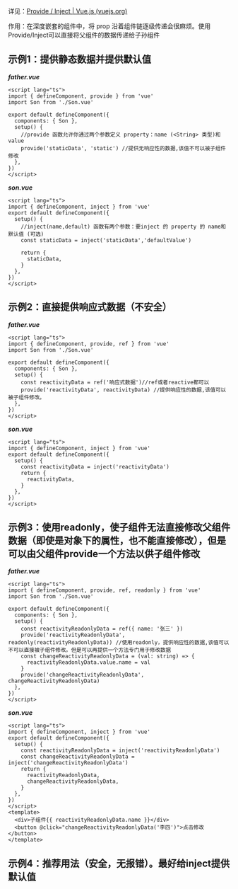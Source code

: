 详见：[Provide / Inject | Vue.js (vuejs.org)](https://v3.cn.vuejs.org/guide/component-provide-inject.html)

作用：在深度嵌套的组件中，将 prop 沿着组件链逐级传递会很麻烦。使用 Provide/Inject可以直接将父组件的数据传递给子孙组件

## 示例1：提供静态数据并提供默认值
***father.vue***
```vue
<script lang="ts">
import { defineComponent, provide } from 'vue'
import Son from './Son.vue'

export default defineComponent({
  components: { Son },
  setup() {
    //provide 函数允许你通过两个参数定义 property：name (<String> 类型)和 value
    provide('staticData', 'static') //提供无响应性的数据,该值不可以被子组件修改
  },
})
</script>
```

***son.vue***
```vue
<script lang="ts">
import { defineComponent, inject } from 'vue'
export default defineComponent({
  setup() {
    //inject(name,default) 函数有两个参数：要inject 的 property 的 name和默认值 (可选)
    const staticData = inject('staticData','defaultValue')

    return {
      staticData,
    }
  },
})
</script>
```

## 示例2：直接提供响应式数据（不安全）

***father.vue***
```vue
<script lang="ts">
import { defineComponent, provide, ref } from 'vue'
import Son from './Son.vue'

export default defineComponent({
  components: { Son },
  setup() {
    const reactivityData = ref('响应式数据')//ref或者reactive都可以
    provide('reactivityData', reactivityData) //提供响应性的数据,该值可以被子组件修改。
  },
})
</script>
```

***son.vue***
```vue
<script lang="ts">
import { defineComponent, inject } from 'vue'
export default defineComponent({
  setup() {
    const reactivityData = inject('reactivityData')
    return {
      reactivityData,
    }
  },
})
</script>
```

## 示例3：使用readonly，使子组件无法直接修改父组件数据（即使是对象下的属性，也不能直接修改），但是可以由父组件provide一个方法以供子组件修改

***father.vue***
```vue
<script lang="ts">
import { defineComponent, provide, ref, readonly } from 'vue'
import Son from './Son.vue'

export default defineComponent({
  components: { Son },
  setup() {
    const reactivityReadonlyData = ref({ name: '张三' })
    provide('reactivityReadonlyData', readonly(reactivityReadonlyData)) //使用readonly，提供响应性的数据,该值可以不可以直接被子组件修改。但是可以再提供一个方法专门用于修改数据
    const changeReactivityReadonlyData = (val: string) => {
      reactivityReadonlyData.value.name = val
    }
    provide('changeReactivityReadonlyData', changeReactivityReadonlyData)
  },
})
</script>
```

***son.vue***
```vue
<script lang="ts">
import { defineComponent, inject } from 'vue'
export default defineComponent({
  setup() {
    const reactivityReadonlyData = inject('reactivityReadonlyData')
    const changeReactivityReadonlyData = inject('changeReactivityReadonlyData')
    return {
      reactivityReadonlyData,
      changeReactivityReadonlyData,
    }
  },
})
</script>
<template>
  <div>子组件{{ reactivityReadonlyData.name }}</div>
  <button @click="changeReactivityReadonlyData('李四')">点击修改</button>
</template>
```

## 示例4：推荐用法（安全，无报错）。最好给inject提供默认值


